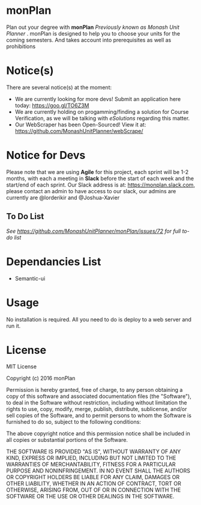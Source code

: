 # monPlan
Plan out your degree with **monPlan** _Previously known as Monash Unit Planner_ . monPlan is designed to help you to choose your units for the coming semesters. And takes account into prerequisites as well as prohibitions

# Notice(s)
There are several notice(s) at the moment:
- We are currently looking for more devs! Submit an application here today: https://goo.gl/TO6Z3M
- We are currently holding on progamming/finding a solution for Course Verification, as we will be talking with _eSolutions_ regarding this matter.
- Our WebScraper has been Open-Sourced! View it at: https://github.com/MonashUnitPlanner/webScrape/

# Notice for Devs
Please note that we are using **Agile** for this project, each sprint will be 1-2 months, with each a meeting in **Slack** before the start of each week and the start/end of each sprint. Our Slack address is at: https://monplan.slack.com, please contact an admin to have access to our slack, our admins are currently are @lorderikir and @Joshua-Xavier

## To Do List
_See https://github.com/MonashUnitPlanner/monPlan/issues/72 for full to-do list_

# Dependancies List
- Semantic-ui

# Usage
No installation is required. All you need to do is deploy to a web server and run it.

# License
MIT License

Copyright (c) 2016 monPlan

Permission is hereby granted, free of charge, to any person obtaining a copy
of this software and associated documentation files (the "Software"), to deal
in the Software without restriction, including without limitation the rights
to use, copy, modify, merge, publish, distribute, sublicense, and/or sell
copies of the Software, and to permit persons to whom the Software is
furnished to do so, subject to the following conditions:

The above copyright notice and this permission notice shall be included in all
copies or substantial portions of the Software.

THE SOFTWARE IS PROVIDED "AS IS", WITHOUT WARRANTY OF ANY KIND, EXPRESS OR
IMPLIED, INCLUDING BUT NOT LIMITED TO THE WARRANTIES OF MERCHANTABILITY,
FITNESS FOR A PARTICULAR PURPOSE AND NONINFRINGEMENT. IN NO EVENT SHALL THE
AUTHORS OR COPYRIGHT HOLDERS BE LIABLE FOR ANY CLAIM, DAMAGES OR OTHER
LIABILITY, WHETHER IN AN ACTION OF CONTRACT, TORT OR OTHERWISE, ARISING FROM,
OUT OF OR IN CONNECTION WITH THE SOFTWARE OR THE USE OR OTHER DEALINGS IN THE
SOFTWARE.
